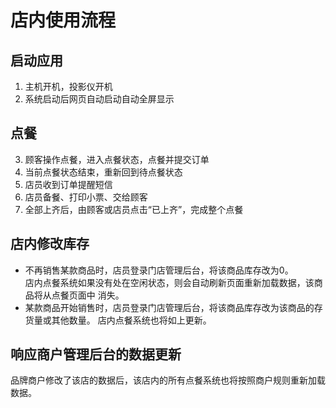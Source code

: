 # 店内使用流程


## 启动应用
1. 主机开机，投影仪开机
2. 系统启动后网页自动启动自动全屏显示


## 点餐
3. 顾客操作点餐，进入点餐状态，点餐并提交订单
4. 当前点餐状态结束，重新回到待点餐状态
5. 店员收到订单提醒短信
6. 店员备餐、打印小票、交给顾客
7. 全部上齐后，由顾客或店员点击“已上齐”，完成整个点餐


## 店内修改库存
* 不再销售某款商品时，店员登录门店管理后台，将该商品库存改为0。  
  店内点餐系统如果没有处在空闲状态，则会自动刷新页面重新加载数据，该商品将从点餐页面中
  消失。
* 某款商品开始销售时，店员登录门店管理后台，将该商品库存改为该商品的存货量或其他数量。
  店内点餐系统也将如上更新。


## 响应商户管理后台的数据更新
品牌商户修改了该店的数据后，该店内的所有点餐系统也将按照商户规则重新加载数据。

